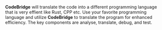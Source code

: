 **CodeBridge** will translate the code into a different programming language that is very effient like Rust, CPP etc.
Use your favorite programming language and utilize **CodeBridge** to translate the program for enhanced efficiency.
The key components are analyse, translate, debug, and test.

